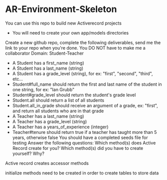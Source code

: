 # AR-Environment-Skeleton

You can use this repo to build new Activerecord projects

* You will need to create your own app/models directories

Create a new github repo, complete the following deliverables, send me the link to your repo when you're done. You DO NOT have to make me a collaborator
Domain: Student-Teacher
- A Student has a first_name (string)
- A Student has a last_name (string)
- A Student has a grade_level (string), for ex: "first", "second", "third", etc...
- Student#full_name should return the first and last name of the student in one string, for ex: "Ian Grubb"
- Student#grade_level should return the student's grade level
- Student.all should return a list of all students
- Student.all_in_grade should receive an argument of a grade, ex: "first", and return all students who are in that grade
- A Teacher has a last_name (string)
- A Teacher has a grade_level (string)
- A Teacher has a years_of_experience (integer)
- Teacher#tenure should return true if a teacher has taught more than 5 years, otherwise false
You should have a completed seeds file for testing
Answer the following questions:
Which method(s) does Active Record create for you?
Which method(s) did you have to create yourself? Why? 


Active record creates accessor methods 

initialize  methods need to be created in order to create tables to store data